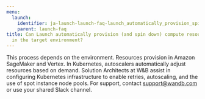 ```yaml
---
menu:
  launch:
    identifier: ja-launch-launch-faq-launch_automatically_provision_spin_compute_resources_target_environment
    parent: launch-faq
title: Can Launch automatically provision (and spin down) compute resources for me
  in the target environment?
---
```


This process depends on the environment. Resources provision in Amazon SageMaker and Vertex. In Kubernetes, autoscalers automatically adjust resources based on demand. Solution Architects at W&B assist in configuring Kubernetes infrastructure to enable retries, autoscaling, and the use of spot instance node pools. For support, contact support@wandb.com or use your shared Slack channel.